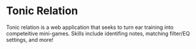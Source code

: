 # Tonic Relation
Tonic relation is a web application that seeks to turn ear training into competeitive mini-games. Skills include identifing notes, matching filter/EQ settings, and more!
